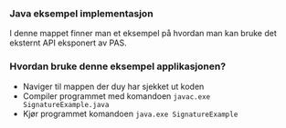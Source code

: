 ### Java eksempel implementasjon
I denne mappet finner man et eksempel på hvordan man kan bruke det eksternt API eksponert av PAS.

### Hvordan bruke denne eksempel applikasjonen?
- Naviger til mappen der duy har sjekket ut koden
- Compiler programmet med komandoen `javac.exe SignatureExample.java`
- Kjør programmet komandoen `java.exe SignatureExample`
